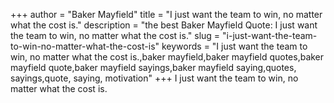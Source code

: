 +++
author = "Baker Mayfield"
title = "I just want the team to win, no matter what the cost is."
description = "the best Baker Mayfield Quote: I just want the team to win, no matter what the cost is."
slug = "i-just-want-the-team-to-win-no-matter-what-the-cost-is"
keywords = "I just want the team to win, no matter what the cost is.,baker mayfield,baker mayfield quotes,baker mayfield quote,baker mayfield sayings,baker mayfield saying,quotes, sayings,quote, saying, motivation"
+++
I just want the team to win, no matter what the cost is.
